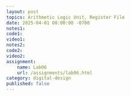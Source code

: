 ```yaml
---
layout: post
topics: Arithmetic Logic Unit, Register File
date: 2025-04-01 08:00:00 -0700
notes1: 
code1: 
video1: 
notes2: 
code2: 
video2: 
assignment:
    name: Lab06
    url: /assignments/lab06.html
category: digital-design
published: false
---
```

